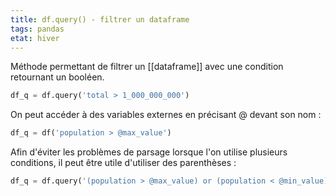 ```yaml
---
title: df.query() - filtrer un dataframe
tags: pandas
etat: hiver
---
```

Méthode permettant de filtrer un [[dataframe]] avec une condition retournant un booléen.

```python
df_q = df.query('total > 1_000_000_000')
```

On peut accéder à des variables externes en précisant @ devant son nom :

```python
df_q = df('population > @max_value')
```

Afin d'éviter les problèmes de parsage lorsque l'on utilise plusieurs conditions, il peut être utile d'utiliser des parenthèses :

```python
df_q = df.query('(population > @max_value) or (population < @min_value)')
```